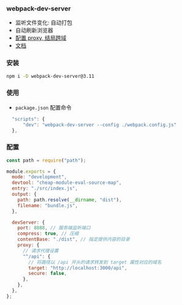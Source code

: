 ### webpack-dev-server

- 监听文件变化: 自动打包
- 自动刷新浏览器
- [配置 proxy, 结局跨域](https://www.webpackjs.com/configuration/dev-server/#devserver-proxy)
- [文档](https://www.webpackjs.com/configuration/dev-server/#devserver)

### 安装

```sh
npm i -D webpack-dev-server@3.11
```

### 使用

- `package.json` 配置命令

```js
  "scripts": {
      "dev": "webpack-dev-server --config ./webpack.config.js"
  },
```

### 配置

```js
const path = require("path");

module.exports = {
  mode: "development",
  devtool: "cheap-module-eval-source-map",
  entry: "./src/index.js",
  output: {
    path: path.resolve(__dirname, "dist"),
    filename: "bundle.js",
  },

  devServer: {
    port: 8888, // 服务端监听端口
    compress: true, // 压缩
    contentBase: "./dist", // 指定提供内容的目录
    proxy: {
      // 请求代理设置
      "^/api": {
        // 将路径以 /api 开头的请求转发到 target 属性对应的域名
        target: "http://localhost:3000/api",
        secure: false,
      },
    },
  },
};
```
